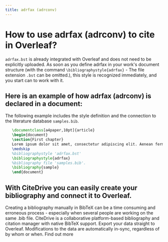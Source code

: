 ```yaml
---
title: adrfax (adrconv)
---
```


# How to use adrfax (adrconv) to cite in Overleaf? 
`adrfax.bst` is already integrated with Overleaf and does not need to be explicitly uploaded. As soon as you define adrfax in your work's document structure (with the command `\bibliographystyle{adrfax}` - The file extension `.bst` can be omitted.), this style is recognized immediately, and you start can to work with it.

## Here is an example of how adrfax (adrconv) is declared in a document:
The following example includes the style definition and the connection to the literature database `samples.bib`.
```tex
   \documentclass[a4paper,10pt]{article}
   \begin{document}
   \section{First chapter}
   Lorem ipsum dolor sit amet, consectetur adipiscing elit. Aenean fermentum justo massa, ut maximus mauris sodales et. Aenean vel elit a erat rhoncus pharetra.
   \medskip
   %bibliographystyle 'adrfax.bst'
   \bibliographystyle{adrfax}
   %bibliography file 'samples.bib'.
   \bibliography{sample}
   \end{document}
```

## With CiteDrive you can easily create your bibliography and connect it to Overleaf. 
Creating a bibliography manually in BibTeX can be a time consuming and erroneous process - especially when several people are working on the same .bib file. CiteDrive is a collaborative platform-based bibliography and citation manager with native BibTeX support. Export your data straight to Overleaf. Modifications to the data are automatically in-sync, regardless of by whom or when. Find out more